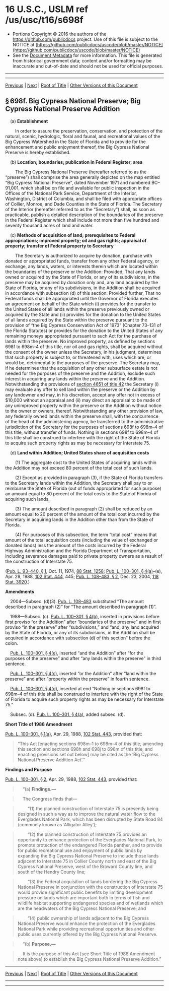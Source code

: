 ---
---

# 16 U.S.C., USLM ref /us/usc/t16/s698f

* Portions Copyright © 2016 the authors of the https://github.com/publicdocs project.
  Use of this file is subject to the NOTICE at [https://github.com/publicdocs/uscode/blob/master/NOTICE](https://github.com/publicdocs/uscode/blob/master/NOTICE)
* See the [Document Metadata](././../../../..//README.md) for more information.
  This file is generated from historical government data; content and/or formatting may be inaccurate and out-of-date and should not be used for official purposes.

----------
----------

[Previous](./../../../..//us/usc/t16/ch6/m__us_usc_t16_s698e.md) | [Next](./../../../..//us/usc/t16/ch6/m__us_usc_t16_s698g.md) | [Root of Title](./../../../../) | [Other Versions of this Document](https://publicdocs.github.io/go/links?ns=uslm&ref=%2Fus%2Fusc%2Ft16%2Fs698f)

## § 698f. Big Cypress National Preserve; Big Cypress National Preserve Addition

    (a) __Establishment__ 

        In order to assure the preservation, conservation, and protection of the natural, scenic, hydrologic, floral and faunal, and recreational values of the Big Cypress Watershed in the State of Florida and to provide for the enhancement and public enjoyment thereof, the Big Cypress National Preserve is hereby established.

    (b) __Location; boundaries; publication in Federal Register; area__ 

        The Big Cypress National Preserve (hereafter referred to as the “preserve”) shall comprise the area generally depicted on the map entitled “Big Cypress National Preserve”, dated November 1971 and numbered BC–91,001, which shall be on file and available for public inspection in the Offices of the National Park Service, Department of the Interior, Washington, District of Columbia, and shall be filed with appropriate offices of Collier, Monroe, and Dade Counties in the State of Florida. The Secretary of the Interior (hereafter referred to as the “Secretary”) shall, as soon as practicable, publish a detailed description of the boundaries of the preserve in the Federal Register which shall include not more than five hundred and seventy thousand acres of land and water.

    (c) __Methods of acquisition of land; prerequisites to Federal appropriations; improved property; oil and gas rights; appraisal of property; transfer of Federal property to Secretary__ 

        The Secretary is authorized to acquire by donation, purchase with donated or appropriated funds, transfer from any other Federal agency, or exchange, any lands, waters, or interests therein which are located within the boundaries of the preserve or the Addition: Provided, That any lands owned or acquired by the State of Florida, or any of its subdivisions, in the preserve may be acquired by donation only and, any land acquired by the State of Florida, or any of its subdivisions, in the Addition shall be acquired in accordance with subsection (d) of this section: Provided further, That no Federal funds shall be appropriated until the Governor of Florida executes an agreement on behalf of the State which (i) provides for the transfer to the United States of all lands within the preserve previously owned or acquired by the State and (ii) provides for the donation to the United States of all lands acquired by the State within the preserve pursuant to the provision of “the Big Cypress Conservation Act of 1973” (Chapter 73–131 of the Florida Statutes) or provides for the donation to the United States of any remaining moneys appropriated pursuant to such Act for the purchase of lands within the preserve. No improved property, as defined by sections 698f to 698m–4 of this title, nor oil and gas rights, shall be acquired without the consent of the owner unless the Secretary, in his judgment, determines that such property is subject to, or threatened with, uses which are, or would be, detrimental to the purposes of the preserve. The Secretary may, if he determines that the acquisition of any other subsurface estate is not needed for the purposes of the preserve and the Addition, exclude such interest in acquiring any lands within the preserve and the Addition. Notwithstanding the provisions of [section 4651 of title 42][/us/usc/t42/s4651] the Secretary (i) may evaluate any offer to sell land within the preserve or the Addition by any landowner and may, in his discretion, accept any offer not in excess of $10,000 without an appraisal and (ii) may direct an appraisal to be made of any unimproved property within the preserve or the Addition without notice to the owner or owners, thereof. Notwithstanding any other provision of law, any federally owned lands within the preserve shall, with the concurrence of the head of the administering agency, be transferred to the administrative jurisdiction of the Secretary for the purposes of sections 698f to 698m–4 of this title, without transfer of funds. Nothing in sections 698f to 698m–4 of this title shall be construed to interfere with the right of the State of Florida to acquire such property rights as may be necessary for Interstate 75.

    (d) __Land within Addition; United States share of acquisition costs__ 

        (1) The aggregate cost to the United States of acquiring lands within the Addition may not exceed 80 percent of the total cost of such lands.

        (2) Except as provided in paragraph (3), if the State of Florida transfers to the Secretary lands within the Addition, the Secretary shall pay to or reimburse the State of Florida (out of funds appropriated for such purpose) an amount equal to 80 percent of the total costs to the State of Florida of acquiring such lands.

        (3) The amount described in paragraph (2) shall be reduced by an amount equal to 20 percent of the amount of the total cost incurred by the Secretary in acquiring lands in the Addition other than from the State of Florida.

        (4) For purposes of this subsection, the term “total cost” means that amount of the total acquisition costs (including the value of exchanged or donated lands) less the amount of the costs incurred by the Federal Highway Administration and the Florida Department of Transportation, including severance damages paid to private property owners as a result of the construction of Interstate 75.

([Pub. L. 93–440, § 1][/us/pl/93/440/s1], Oct. 11, 1974, [88 Stat. 1258][/us/stat/88/1258]; [Pub. L. 100–301, § 4(a)][/us/pl/100/301/s4/a]–(e), Apr. 29, 1988, [102 Stat. 444][/us/stat/102/444], 445; [Pub. L. 108–483, § 2][/us/pl/108/483/s2], Dec. 23, 2004, [118 Stat. 3920][/us/stat/118/3920].)

 __Amendments__ 

    2004—Subsec. (d)(3). [Pub. L. 108–483][/us/pl/108/483] substituted “The amount described in paragraph (2)” for “The amount described in paragraph (1)”.

    1988—Subsec. (c). [Pub. L. 100–301, § 4(b)][/us/pl/100/301/s4/b], inserted in provisions before first proviso “or the Addition” after “boundaries of the preserve” and in first proviso “in the preserve” after “subdivisions,” and “and, any land acquired by the State of Florida, or any of its subdivisions, in the Addition shall be acquired in accordance with subsection (d) of this section” before the colon.

    [Pub. L. 100–301, § 4(e)][/us/pl/100/301/s4/e], inserted “and the Addition” after “for the purposes of the preserve” and after “any lands within the preserve” in third sentence.

    [Pub. L. 100–301, § 4(c)][/us/pl/100/301/s4/c], inserted “or the Addition” after “land within the preserve” and after “property within the preserve” in fourth sentence.

    [Pub. L. 100–301, § 4(d)][/us/pl/100/301/s4/d], inserted at end “Nothing in sections 698f to 698m–4 of this title shall be construed to interfere with the right of the State of Florida to acquire such property rights as may be necessary for Interstate 75.”

    Subsec. (d). [Pub. L. 100–301, § 4(a)][/us/pl/100/301/s4/a], added subsec. (d).

 __Short Title of 1988 Amendment__ 

[Pub. L. 100–301, § 1(a)][/us/pl/100/301/s1/a], Apr. 29, 1988, [102 Stat. 443][/us/stat/102/443], provided that: 

> “This Act \[enacting sections 698m–1 to 698m–4 of this title, amending this section and sections 698h and 698j to 698m of this title, and enacting provisions set out below\] may be cited as the ‘Big Cypress National Preserve Addition Act’.”

 __Findings and Purpose__ 

[Pub. L. 100–301, § 2][/us/pl/100/301/s2], Apr. 29, 1988, [102 Stat. 443][/us/stat/102/443], provided that:

>     “(a) __Findings.—__ 

>     The Congress finds that—

>         “(1) the planned construction of Interstate 75 is presently being designed in such a way as to improve the natural water flow to the Everglades National Park, which has been disrupted by State Road 84 (commonly known as ‘Alligator Alley’);

>         “(2) the planned construction of Interstate 75 provides an opportunity to enhance protection of the Everglades National Park, to promote protection of the endangered Florida panther, and to provide for public recreational use and enjoyment of public lands by expanding the Big Cypress National Preserve to include those lands adjacent to Interstate 75 in Collier County north and east of the Big Cypress National Preserve, west of the Broward County line, and south of the Hendry County line;

>         “(3) the Federal acquisition of lands bordering the Big Cypress National Preserve in conjunction with the construction of Interstate 75 would provide significant public benefits by limiting development pressure on lands which are important both in terms of fish and wildlife habitat supporting endangered species and of wetlands which are the headwaters of the Big Cypress National Preserve; and

>         “(4) public ownership of lands adjacent to the Big Cypress National Preserve would enhance the protection of the Everglades National Park while providing recreational opportunities and other public uses currently offered by the Big Cypress National Preserve.

>     “(b) __Purpose.—__ 

>     It is the purpose of this Act \[see Short Title of 1988 Amendment note above\] to establish the Big Cypress National Preserve Addition.”

----------

[Previous](./../../../..//us/usc/t16/ch6/m__us_usc_t16_s698e.md) | [Next](./../../../..//us/usc/t16/ch6/m__us_usc_t16_s698g.md) | [Root of Title](./../../../../) | [Other Versions of this Document](https://publicdocs.github.io/go/links?ns=uslm&ref=%2Fus%2Fusc%2Ft16%2Fs698f)

----------
----------

[/us/usc/t42/s4651]: https://publicdocs.github.io/go/links?ns=uslm&ref=%2Fus%2Fusc%2Ft42%2Fs4651
[/us/pl/93/440/s1]: https://publicdocs.github.io/go/links?ns=uslm&ref=%2Fus%2Fpl%2F93%2F440%2Fs1
[/us/stat/88/1258]: https://publicdocs.github.io/go/links?ns=uslm&ref=%2Fus%2Fstat%2F88%2F1258
[/us/pl/100/301/s4/a]: https://publicdocs.github.io/go/links?ns=uslm&ref=%2Fus%2Fpl%2F100%2F301%2Fs4%2Fa
[/us/stat/102/444]: https://publicdocs.github.io/go/links?ns=uslm&ref=%2Fus%2Fstat%2F102%2F444
[/us/pl/108/483/s2]: https://publicdocs.github.io/go/links?ns=uslm&ref=%2Fus%2Fpl%2F108%2F483%2Fs2
[/us/stat/118/3920]: https://publicdocs.github.io/go/links?ns=uslm&ref=%2Fus%2Fstat%2F118%2F3920
[/us/pl/108/483]: https://publicdocs.github.io/go/links?ns=uslm&ref=%2Fus%2Fpl%2F108%2F483
[/us/pl/100/301/s4/b]: https://publicdocs.github.io/go/links?ns=uslm&ref=%2Fus%2Fpl%2F100%2F301%2Fs4%2Fb
[/us/pl/100/301/s4/e]: https://publicdocs.github.io/go/links?ns=uslm&ref=%2Fus%2Fpl%2F100%2F301%2Fs4%2Fe
[/us/pl/100/301/s4/c]: https://publicdocs.github.io/go/links?ns=uslm&ref=%2Fus%2Fpl%2F100%2F301%2Fs4%2Fc
[/us/pl/100/301/s4/d]: https://publicdocs.github.io/go/links?ns=uslm&ref=%2Fus%2Fpl%2F100%2F301%2Fs4%2Fd
[/us/pl/100/301/s4/a]: https://publicdocs.github.io/go/links?ns=uslm&ref=%2Fus%2Fpl%2F100%2F301%2Fs4%2Fa
[/us/pl/100/301/s1/a]: https://publicdocs.github.io/go/links?ns=uslm&ref=%2Fus%2Fpl%2F100%2F301%2Fs1%2Fa
[/us/stat/102/443]: https://publicdocs.github.io/go/links?ns=uslm&ref=%2Fus%2Fstat%2F102%2F443
[/us/pl/100/301/s2]: https://publicdocs.github.io/go/links?ns=uslm&ref=%2Fus%2Fpl%2F100%2F301%2Fs2
[/us/stat/102/443]: https://publicdocs.github.io/go/links?ns=uslm&ref=%2Fus%2Fstat%2F102%2F443


